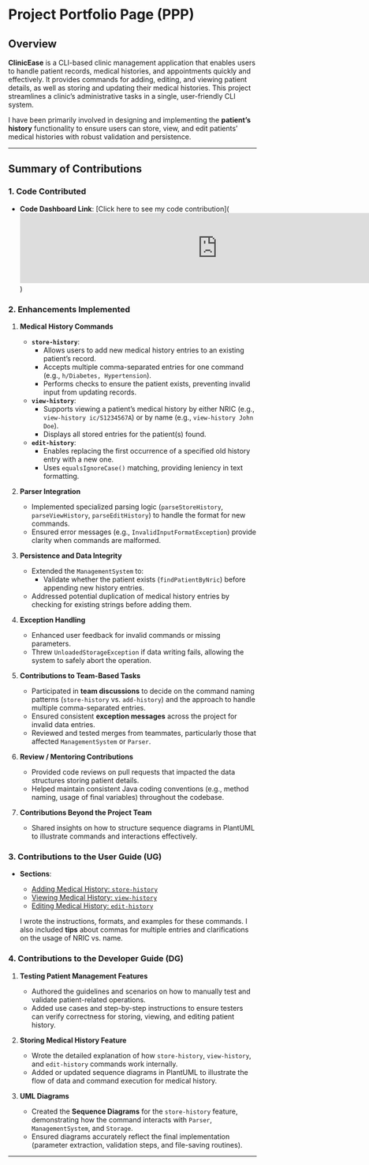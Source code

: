 # Project Portfolio Page (PPP)

## Overview

**ClinicEase** is a CLI-based clinic management application that enables users to handle patient records, medical histories, and appointments quickly and effectively. It provides commands for adding, editing, and viewing patient details, as well as storing and updating their medical histories. This project streamlines a clinic’s administrative tasks in a single, user-friendly CLI system.

I have been primarily involved in designing and implementing the **patient’s history** functionality to ensure users can store, view, and edit patients’ medical histories with robust validation and persistence.

---

## Summary of Contributions

### 1. Code Contributed

- **Code Dashboard Link**: [Click here to see my code contribution](<iframe src="https://nus-cs2113-ay2425s2.github.io/tp-dashboard/#/widget/?search=&sort=groupTitle&sortWithin=title&timeframe=commit&mergegroup=&groupSelect=groupByRepos&breakdown=true&checkedFileTypes=docs~functional-code~test-code~other&since=2025-02-21&tabOpen=true&tabType=authorship&tabAuthor=jyukuan&tabRepo=AY2425S2-CS2113-T11b-4%2Ftp%5Bmaster%5D&authorshipIsMergeGroup=false&authorshipFileTypes=docs~functional-code~test-code&authorshipIsBinaryFileTypeChecked=false&authorshipIsIgnoredFilesChecked=false&chartGroupIndex=20&chartIndex=3" frameBorder="0" width="800px" height="142px"></iframe>)

### 2. Enhancements Implemented

1. **Medical History Commands**
    - **`store-history`**:
        - Allows users to add new medical history entries to an existing patient’s record.
        - Accepts multiple comma-separated entries for one command (e.g., `h/Diabetes, Hypertension`).
        - Performs checks to ensure the patient exists, preventing invalid input from updating records.
    - **`view-history`**:
        - Supports viewing a patient’s medical history by either NRIC (e.g., `view-history ic/S1234567A`) or by name (e.g., `view-history John Doe`).
        - Displays all stored entries for the patient(s) found.
    - **`edit-history`**:
        - Enables replacing the first occurrence of a specified old history entry with a new one.
        - Uses `equalsIgnoreCase()` matching, providing leniency in text formatting.

2. **Parser Integration**
    - Implemented specialized parsing logic (`parseStoreHistory`, `parseViewHistory`, `parseEditHistory`) to handle the format for new commands.
    - Ensured error messages (e.g., `InvalidInputFormatException`) provide clarity when commands are malformed.

3. **Persistence and Data Integrity**
    - Extended the `ManagementSystem` to:
        - Validate whether the patient exists (`findPatientByNric`) before appending new history entries.
    - Addressed potential duplication of medical history entries by checking for existing strings before adding them.

4. **Exception Handling**
    - Enhanced user feedback for invalid commands or missing parameters.
    - Threw `UnloadedStorageException` if data writing fails, allowing the system to safely abort the operation.

5. **Contributions to Team-Based Tasks**

    - Participated in **team discussions** to decide on the command naming patterns (`store-history` vs. `add-history`) and the approach to handle multiple comma-separated entries.
    - Ensured consistent **exception messages** across the project for invalid data entries.
    - Reviewed and tested merges from teammates, particularly those that affected `ManagementSystem` or `Parser`.

6. **Review / Mentoring Contributions**

    - Provided code reviews on pull requests that impacted the data structures storing patient details.
    - Helped maintain consistent Java coding conventions (e.g., method naming, usage of final variables) throughout the codebase.

7. **Contributions Beyond the Project Team**

    - Shared insights on how to structure sequence diagrams in PlantUML to illustrate commands and interactions effectively.


### 3. Contributions to the User Guide (UG)

- **Sections**:
    - [Adding Medical History: `store-history`](#)
    - [Viewing Medical History: `view-history`](#)
    - [Editing Medical History: `edit-history`](#)

  I wrote the instructions, formats, and examples for these commands. I also included **tips** about commas for multiple entries and clarifications on the usage of NRIC vs. name.

### 4. Contributions to the Developer Guide (DG)

1. **Testing Patient Management Features**
    - Authored the guidelines and scenarios on how to manually test and validate patient-related operations.
    - Added use cases and step-by-step instructions to ensure testers can verify correctness for storing, viewing, and editing patient history.

2. **Storing Medical History Feature**
    - Wrote the detailed explanation of how `store-history`, `view-history`, and `edit-history` commands work internally.
    - Added or updated sequence diagrams in PlantUML to illustrate the flow of data and command execution for medical history.

3. **UML Diagrams**
    - Created the **Sequence Diagrams** for the `store-history` feature, demonstrating how the command interacts with `Parser`, `ManagementSystem`, and `Storage`.
    - Ensured diagrams accurately reflect the final implementation (parameter extraction, validation steps, and file-saving routines).


---

